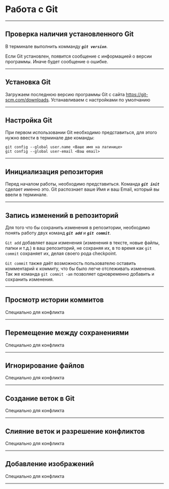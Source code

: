 # Работа с Git
---
## Проверка наличия установленного Git

В терминале выполнить комманду ***`git version`***.

Если Git установлен, появится сообщение с информацией о версии программы. Иначе будет сообщение о ошибке.

---
## Установка Git    

Загружаем последнюю версию программы Git с сайта https://git-scm.com/downloads. Устанавливаем с настройками по умолчанию

---
## Настройка Git

При первом использовании Git необходимо представиться, для этого нужно ввести в терминале две команды: 
```
git config --global user.name <Ваше имя на латинице>
git config --global user-email <Ваш email>
```

---
## Инициализация репозитория

Перед началом работы, необходимо представиться. Команда ***`git init`*** сделает именно это. Git распознает ваше Имя и ваш Email, который вы ввели в терминале.

---
## Запись изменений в репозиторий

Для того что бы сохранить изменения в репозитории, необходимо понять работу двух команд ***`git add`*** и ***`git commit`***.

`Git add` добавляет ваши изменения (изменения  в тексте, новые файлы, папки и т.д.) в ваш репозиторий, не сохраняя их, в то время как `git commit` сохраняет их, делая своего рода checkpoint.

`Git commit` также даёт возможность пользователю оставить комментарий к коммиту, что бы было легче отслеживать изменения. Так же команда `git commit -am` позволяет одновременно добавить и сохранить изменения.

---

## Просмотр истории коммитов

Специально для конфликта 


---
## Перемещение между сохранениями

Специально для конфликта 


---
## Игнорирование файлов

Специально для конфликта 


---
## Создание веток в Git

Специально для конфликта 


---
## Слияние веток и разрешение конфликтов

Специально для конфликта 


---
## Добавление изображений

Специально для конфликта 


---
